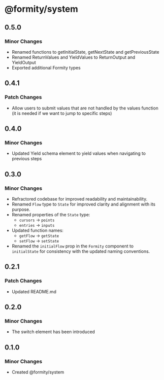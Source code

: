 # @formity/system

## 0.5.0

### Minor Changes

- Renamed functions to getInitialState, getNextState and getPreviousState
- Renamed ReturnValues and YieldValues to ReturnOutput and YieldOutput
- Exported additional Formity types

## 0.4.1

### Patch Changes

- Allow users to submit values that are not handled by the values function (it is needed if we want to jump to specific steps)

## 0.4.0

### Minor Changes

- Updated Yield schema element to yield values when navigating to previous steps

## 0.3.0

### Minor Changes

- Refractored codebase for improved readability and maintainability.
- Renamed `Flow` type to `State` for improved clarity and alignment with its purpose.
- Renamed properties of the `State` type:
  - `cursors` -> `points`
  - `entries` -> `inputs`
- Updated function names:
  - `getFlow` -> `getState`
  - `setFlow` -> `setState`
- Renamed the `initialFlow` prop in the `Formity` component to `initialState` for consistency with the updated naming conventions.

## 0.2.1

### Patch Changes

- Updated README.md

## 0.2.0

### Minor Changes

- The switch element has been introduced

## 0.1.0

### Minor Changes

- Created @formity/system
